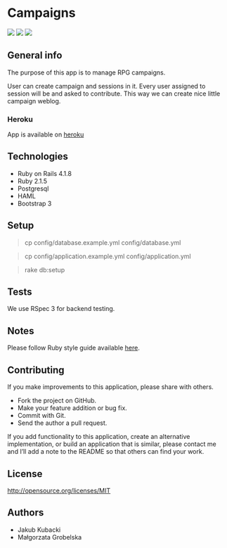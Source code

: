 # Campaigns
[![](http://img.shields.io/travis/fantasygame/campaigns.svg?style=flat-square)](https://travis-ci.org/fantasygame/campaigns)
[![](http://img.shields.io/codeclimate/github/fantasygame/campaigns.svg?style=flat-square)](https://codeclimate.com/github/fantasygame/campaigns)
[![](http://img.shields.io/codeclimate/coverage/github/fantasygame/campaigns.svg?style=flat-square)](https://codeclimate.com/github/fantasygame/campaigns)

## General info

The purpose of this app is to manage RPG campaigns.

User can create campaign and sessions in it. Every user assigned to session will be and asked to contribute. This way we can create nice little campaign weblog.

### Heroku

App is available on [heroku](http://rpgcampaigns.herokuapp.com/)

## Technologies

* Ruby on Rails 4.1.8
* Ruby 2.1.5
* Postgresql
* HAML
* Bootstrap 3

## Setup

> cp config/database.example.yml config/database.yml

> cp config/application.example.yml config/application.yml

> rake db:setup

## Tests

We use RSpec 3 for backend testing.

## Notes

Please follow Ruby style guide available [here](https://github.com/bbatsov/ruby-style-guide).

## Contributing

If you make improvements to this application, please share with others.

* Fork the project on GitHub.
* Make your feature addition or bug fix.
* Commit with Git.
* Send the author a pull request.

If you add functionality to this application, create an alternative
implementation, or build an application that is similar, please contact
me and I’ll add a note to the README so that others can find your work.

## License

http://opensource.org/licenses/MIT

## Authors

* Jakub Kubacki
* Małgorzata Grobelska
